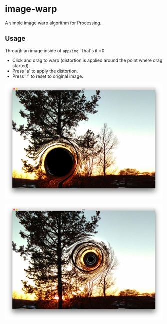 # image-warp
A simple image warp algorithm for Processing.

## Usage
Through an image inside of `app/img`. That's it =0

- Click and drag to warp (distortion is applied around the point where drag started).
- Press 'a' to apply the distortion.
- Press 'r' to reset to original image.

![](screenshot-1.png)

![](screenshot-2.png)
